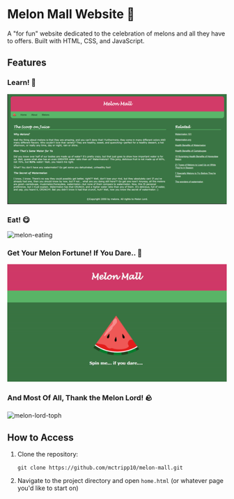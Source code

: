 # Melon Mall Website 🍉

A "for fun" website dedicated to the celebration of melons and all they have to offers. Built
with HTML, CSS, and JavaScript.

## Features

### Learn! 📑
![melon-mall-home](./images/melon-mall-home.png)

### Eat! 😋
![melon-eating](./images/melon-eating.gif)

### Get Your Melon Fortune! If You Dare.. 🥠
![melon-eating](./images/melon-spinner.gif)

### And Most Of All, Thank the Melon Lord! 🪨
![melon-lord-toph](./images/melonlord.gif)


## How to Access

1. Clone the repository:
   ```
   git clone https://github.com/mctripp10/melon-mall.git
   ```

2. Navigate to the project directory and open `home.html` (or whatever page you'd like to start on)
